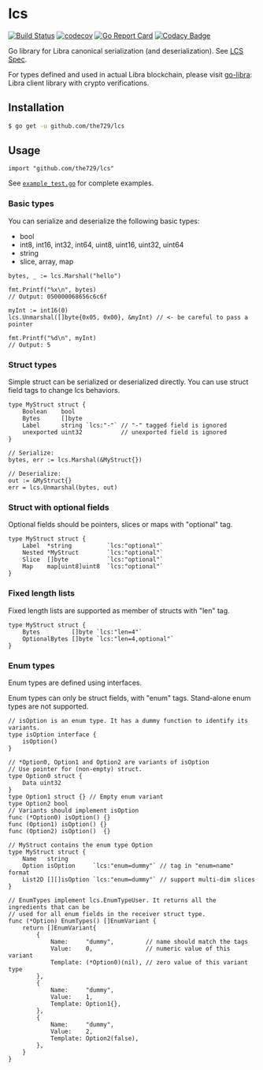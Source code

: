 # lcs

[![Build Status](https://travis-ci.org/the729/lcs.svg?branch=master)](https://travis-ci.org/the729/lcs)
[![codecov](https://codecov.io/gh/the729/lcs/branch/master/graph/badge.svg)](https://codecov.io/gh/the729/lcs)
[![Go Report Card](https://goreportcard.com/badge/github.com/the729/lcs)](https://goreportcard.com/report/github.com/the729/lcs)
[![Codacy Badge](https://api.codacy.com/project/badge/Grade/a70c457b8b7d44c0b69460b2a8704365)](https://www.codacy.com/app/the729/lcs?utm_source=github.com&amp;utm_medium=referral&amp;utm_content=the729/lcs&amp;utm_campaign=Badge_Grade)

Go library for Libra canonical serialization (and deserialization). See [LCS Spec](https://github.com/libra/libra/tree/master/common/canonical_serialization).

For types defined and used in actual Libra blockchain, please visit [go-libra](https://github.com/the729/go-libra): Libra client library with crypto verifications.

## Installation

```bash
$ go get -u github.com/the729/lcs
```

## Usage

```golang
import "github.com/the729/lcs"
```

See [`example_test.go`](example_test.go) for complete examples.

### Basic types

You can serialize and deserialize the following basic types:
- bool
- int8, int16, int32, int64, uint8, uint16, uint32, uint64
- string
- slice, array, map

```golang
bytes, _ := lcs.Marshal("hello")

fmt.Printf("%x\n", bytes)
// Output: 050000068656c6c6f
```

```golang
myInt := int16(0)
lcs.Unmarshal([]byte{0x05, 0x00}, &myInt) // <- be careful to pass a pointer

fmt.Printf("%d\n", myInt)
// Output: 5
```

### Struct types

Simple struct can be serialized or deserialized directly. You can use struct field tags to change lcs behaviors.

```golang
type MyStruct struct {
    Boolean    bool
    Bytes      []byte
    Label      string `lcs:"-"` // "-" tagged field is ignored
    unexported uint32           // unexported field is ignored
}

// Serialize:
bytes, err := lcs.Marshal(&MyStruct{})

// Deserialize:
out := &MyStruct{}
err = lcs.Unmarshal(bytes, out)
```

### Struct with optional fields

Optional fields should be pointers, slices or maps with "optional" tag.

```golang
type MyStruct struct {
    Label  *string          `lcs:"optional"`
    Nested *MyStruct        `lcs:"optional"`
    Slice  []byte           `lcs:"optional"`
    Map    map[uint8]uint8  `lcs:"optional"`
}
```

### Fixed length lists

Fixed length lists are supported as member of structs with "len" tag.


```golang
type MyStruct struct {
	Bytes         []byte `lcs:"len=4"`
	OptionalBytes []byte `lcs:"len=4,optional"`
}
```

### Enum types

Enum types are defined using interfaces. 

Enum types can only be struct fields, with "enum" tags. Stand-alone enum types are not supported.

```golang
// isOption is an enum type. It has a dummy function to identify its variants.
type isOption interface {
	isOption()
}

// *Option0, Option1 and Option2 are variants of isOption
// Use pointer for (non-empty) struct.
type Option0 struct {
	Data uint32
}
type Option1 struct {} // Empty enum variant
type Option2 bool
// Variants should implement isOption
func (*Option0) isOption() {}
func (Option1) isOption() {}
func (Option2) isOption()  {}

// MyStruct contains the enum type Option
type MyStruct struct {
    Name   string
    Option isOption     `lcs:"enum=dummy"` // tag in "enum=name" format
    List2D [][]isOption `lcs:"enum=dummy"` // support multi-dim slices
}

// EnumTypes implement lcs.EnumTypeUser. It returns all the ingredients that can be 
// used for all enum fields in the receiver struct type.
func (*Option) EnumTypes() []EnumVariant {
	return []EnumVariant{
		{
			Name:     "dummy",         // name should match the tags
			Value:    0,               // numeric value of this variant
			Template: (*Option0)(nil), // zero value of this variant type
		},
		{
			Name:     "dummy",
			Value:    1,
			Template: Option1{},
		},
		{
			Name:     "dummy",
			Value:    2,
			Template: Option2(false),
		},
	}
}
```

